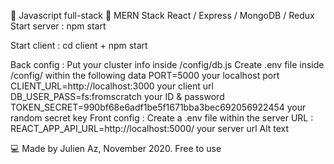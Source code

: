 🚀 Javascript full-stack 🚀
MERN Stack
React / Express / MongoDB / Redux
Start server : npm start

Start client : cd client + npm start

Back config :
Put your cluster info inside /config/db.js
Create .env file inside /config/ within the following data
PORT=5000 your localhost port
CLIENT_URL=http://localhost:3000 your client url
DB_USER_PASS=fs:fromscratch your ID & password
TOKEN_SECRET=990bf68e6adf1be5f1671bba3bec692056922454 your random secret key
Front config :
Create a .env file within the server URL :
REACT_APP_API_URL=http://localhost:5000/ your server url
Alt text

💻 Made by Julien Az, November 2020. Free to use